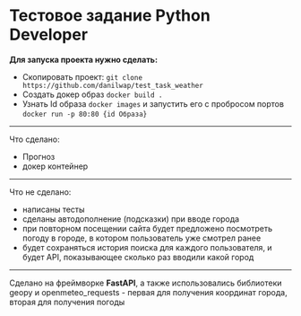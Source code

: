 # Тестовое задание Python **Developer**

**Для запуска проекта нужно сделать:**
* Скопировать проект: ```git clone https://github.com/danilwap/test_task_weather```
* Создать докер образ ```docker build .```
* Узнать Id образа ```docker images``` и запустить его с пробросом портов ```docker run -p 80:80 {id Образа}```
___
Что сделано:
* Прогноз
* докер контейнер
___
Что не сделано:
* написаны тесты
* сделаны автодополнение (подсказки) при вводе города
* при повторном посещении сайта будет предложено посмотреть погоду в городе, в котором пользователь уже смотрел ранее
* будет сохраняться история поиска для каждого пользователя, и будет API, показывающее сколько раз вводили какой город
___
Сделано на фреймворке **FastAPI**, а также использовались библиотеки geopy и openmeteo_requests - первая для получения
координат города, вторая для получения погоды
